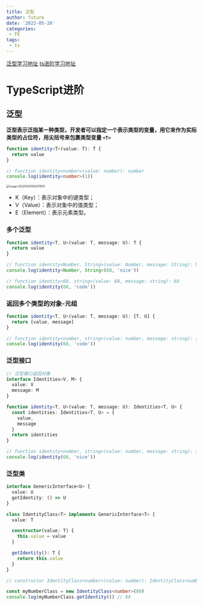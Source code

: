 ```yaml
---
title: 泛型
author: future
date: '2022-05-20'
categories:
 - FE
tags:
 - ts
---
```

[泛型学习地址](https://mp.weixin.qq.com/s?__biz=MzI2MjcxNTQ0Nw==&mid=2247496095&idx=1&sn=5fa0a9f8a7554684a9b487a94fc2b296&scene=21#wechat_redirect)
[ts进阶学习地址](https://juejin.cn/post/7095547569777934367#heading-0)
# TypeScript进阶
## 泛型

**泛型表示泛指某一种类型，开发者可以指定一个表示类型的变量，用它来作为实际类型的占位符，用尖括号来包裹类型变量 `<T>`**

```typescript
function identity<T>(value: T): T {
  return value
}

// function identity<number>(value: number): number
console.log(identity<number>(1))
```

<img src="http://imgsbed-1301560453.cossh.myqcloud.com/blog/202205201052165.png" alt="image-20220520105207670" style="zoom:50%;" />

- K（Key）：表示对象中的键类型；
- V（Value）：表示对象中的值类型；
- E（Element）：表示元素类型。

### 多个泛型

```typescript
function identity<T, U>(value: T, message: U): T {
  return value
}

// function identity<Number, String>(value: Number, message: String): Number
console.log(identity<Number, String>(68, 'nice'))

// function identity<68, string>(value: 68, message: string): 68
console.log(identity(68, 'code'))
```

### 返回多个类型的对象-元组

```typescript
function identity<T, U>(value: T, message: U): [T, U] {
  return [value, message]
}

// function identity<number, string>(value: number, message: string): [number, string]
console.log(identity(68, 'code'))
```

### 泛型接口

```typescript
// 泛型接口返回对象
interface Identities<V, M> {
  value: V
  message: M
}

function identity<T, U>(value: T, message: U): Identities<T, U> {
  const identities: Identities<T, U> = {
    value,
    message
  }
  return identities
}

// function identity<number, string>(value: number, message: string): Identities<number, string>
console.log(identity(68, 'nice'))
```

### 泛型类

```typescript
interface GenericInterface<U> {
  value: U
  getIdentity: () => U
}

class IdentityClass<T> implements GenericInterface<T> {
  value: T

  constructor(value: T) {
    this.value = value
  }

  getIdentity(): T {
    return this.value
  }
}

// constructor IdentityClass<number>(value: number): IdentityClass<number>

const myNumberClass = new IdentityClass<number>(89)
console.log(myNumberClass.getIdentity()) // 89
```


